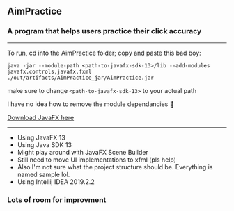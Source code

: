 <h2> AimPractice </h2>
<h3> A program that helps users practice their click accuracy </h3>

----

To run, cd into the AimPractice folder; copy and paste this bad boy:

`
java -jar --module-path <path-to-javafx-sdk-13>/lib --add-modules javafx.controls,javafx.fxml ./out/artifacts/AimPractice_jar/AimPractice.jar 
`

make sure to change `<path-to-javafx-sdk-13>` to your actual path

I have no idea how to remove the module dependancies 😬

[Download JavaFX here](https://gluonhq.com/products/javafx/)

----


* Using JavaFX 13
* Using Java SDK 13
* Might play around with JavaFX Scene Builder
* Still need to move UI implementations to xfml (pls help)
* Also I'm not sure what the project structure should be. Everything is named sample lol.
* Using Intellij IDEA 2019.2.2
### Lots of room for improvment
